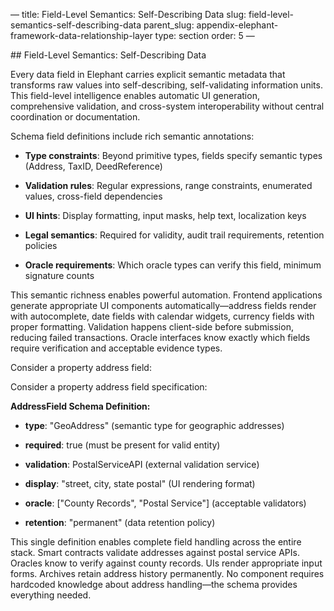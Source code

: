 — title: Field-Level Semantics: Self-Describing Data slug:
field-level-semantics-self-describing-data parent\_slug:
appendix-elephant-framework-data-relationship-layer type: section order:
5 —

\## Field-Level Semantics: Self-Describing Data

Every data field in Elephant carries explicit semantic metadata that
transforms raw values into self-describing, self-validating information
units. This field-level intelligence enables automatic UI generation,
comprehensive validation, and cross-system interoperability without
central coordination or documentation.

Schema field definitions include rich semantic annotations:

-   **Type constraints**: Beyond primitive types, fields specify
    semantic types (Address, TaxID, DeedReference)

-   **Validation rules**: Regular expressions, range constraints,
    enumerated values, cross-field dependencies

-   **UI hints**: Display formatting, input masks, help text,
    localization keys

-   **Legal semantics**: Required for validity, audit trail
    requirements, retention policies

-   **Oracle requirements**: Which oracle types can verify this field,
    minimum signature counts

This semantic richness enables powerful automation. Frontend
applications generate appropriate UI components automatically—address
fields render with autocomplete, date fields with calendar widgets,
currency fields with proper formatting. Validation happens client-side
before submission, reducing failed transactions. Oracle interfaces know
exactly which fields require verification and acceptable evidence types.

Consider a property address field:

Consider a property address field specification:

**AddressField Schema Definition:**

-   **type**: "GeoAddress" (semantic type for geographic addresses)

-   **required**: true (must be present for valid entity)

-   **validation**: PostalServiceAPI (external validation service)

-   **display**: "street, city, state postal" (UI rendering format)

-   **oracle**: \["County Records", "Postal Service"\] (acceptable
    validators)

-   **retention**: "permanent" (data retention policy)

This single definition enables complete field handling across the entire
stack. Smart contracts validate addresses against postal service APIs.
Oracles know to verify against county records. UIs render appropriate
input forms. Archives retain address history permanently. No component
requires hardcoded knowledge about address handling—the schema provides
everything needed.
